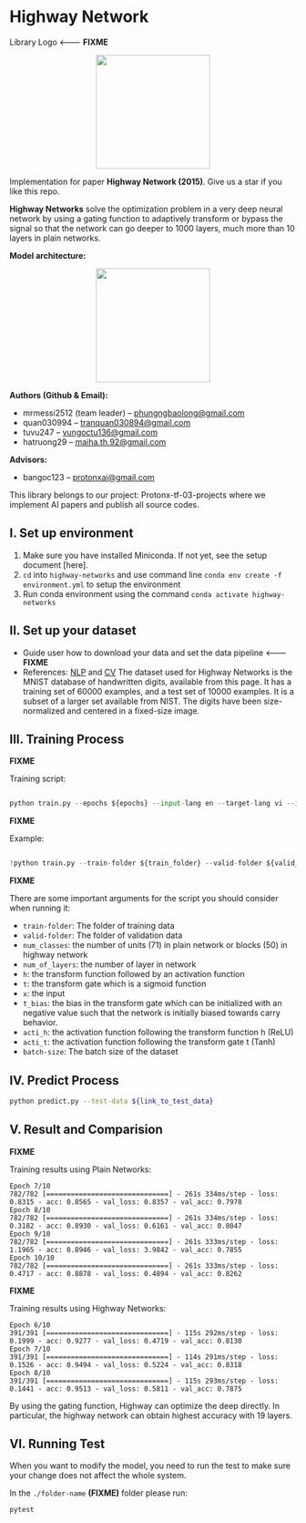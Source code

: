 # Highway Network

Library Logo <--- **FIXME**

<p align="center">
    <img src='https://storage.googleapis.com/protonx-cloud-storage/transformer/protonx-transf.png' width=200 class="center">
</p>

Implementation for paper **Highway Network (2015)**. Give us a star if you like this repo. 

**Highway Networks** solve the optimization problem in a very deep neural network by using a gating function to adaptively transform or bypass the signal so that the network can go deeper to 1000 layers, much more than 10 layers in plain networks.

**Model architecture:**

<p align="center">
    <img src='https://github.com/protonx-tf-03-projects/highway-networks/blob/readme/Highway-Networks.png' width=200 class="center">
</p>


**Authors (Github & Email):**
- mrmessi2512 (team leader) – phungngbaolong@gmail.com
- quan030994 – tranquan030894@gmail.com
- tuvu247 – vungoctu136@gmail.com
- hatruong29 – maiha.th.92@gmail.com

**Advisors:**
- bangoc123 – protonxai@gmail.com

This library belongs to our project: Protonx-tf-03-projects where we implement AI papers and publish all source codes.

## I.  Set up environment
1.	Make sure you have installed Miniconda. If not yet, see the setup document [here]. 
2.	`cd` into `highway-networks` and use command line `conda env create -f environment.yml` to setup the environment
3.	Run conda environment using the command `conda activate highway-networks`

## II.  Set up your dataset

- Guide user how to download your data and set the data pipeline <--- **FIXME**
- References: [NLP](https://github.com/bangoc123/transformer) and [CV](https://github.com/bangoc123/mlp-mixer)
The dataset used for Highway Networks is the MNIST database of handwritten digits, available from this page. It has a training set of 60000 examples, and a test set of 10000 examples. It is a subset of a larger set available from NIST. The digits have been size-normalized and centered in a fixed-size image.
  
## III. Training Process


**FIXME**

Training script:


```python

python train.py --epochs ${epochs} --input-lang en --target-lang vi --input-path ${path_to_en_text_file} --target-path ${path_to_vi_text_file}

```
**FIXME**

Example:

```python

!python train.py --train-folder ${train_folder} --valid-folder ${valid_folder} --num-classes 2 --patch-size 5 --image-size 150 --lr 0.0001 --epochs 200 --num-heads 12 

``` 
**FIXME**

There are some important arguments for the script you should consider when running it:

- `train-folder`: The folder of training data
- `valid-folder`: The folder of validation data
- `num_classes`: the number of units (71) in plain network or blocks (50) in highway network
- `num_of_layers`: the number of layer in network
- `h`: the transform function followed by an activation function
- `t`: the transform gate which is a sigmoid function
- `x`: the input
- `t_bias`: the bias in the transform gate which can be initialized with an negative value such that the network is initially biased towards carry behavior.
- `acti_h`: the activation function following the transform function h (ReLU)
- `acti_t`: the activation function following the transform gate t (Tanh)
- `batch-size`: The batch size of the dataset


## IV. Predict Process

```bash
python predict.py --test-data ${link_to_test_data}
```

## V. Result and Comparision

**FIXME**

Training results using Plain Networks:
```
Epoch 7/10
782/782 [==============================] - 261s 334ms/step - loss: 0.8315 - acc: 0.8565 - val_loss: 0.8357 - val_acc: 0.7978
Epoch 8/10
782/782 [==============================] - 261s 334ms/step - loss: 0.3182 - acc: 0.8930 - val_loss: 0.6161 - val_acc: 0.8047
Epoch 9/10
782/782 [==============================] - 261s 333ms/step - loss: 1.1965 - acc: 0.8946 - val_loss: 3.9842 - val_acc: 0.7855
Epoch 10/10
782/782 [==============================] - 261s 333ms/step - loss: 0.4717 - acc: 0.8878 - val_loss: 0.4894 - val_acc: 0.8262

```

**FIXME**

Training results using Highway Networks:

```
Epoch 6/10
391/391 [==============================] - 115s 292ms/step - loss: 0.1999 - acc: 0.9277 - val_loss: 0.4719 - val_acc: 0.8130
Epoch 7/10
391/391 [==============================] - 114s 291ms/step - loss: 0.1526 - acc: 0.9494 - val_loss: 0.5224 - val_acc: 0.8318
Epoch 8/10
391/391 [==============================] - 115s 293ms/step - loss: 0.1441 - acc: 0.9513 - val_loss: 0.5811 - val_acc: 0.7875
```

By using the gating function, Highway can optimize the deep directly. In particular, the highway network can obtain highest accuracy with 19 layers.


## VI. Running Test

When you want to modify the model, you need to run the test to make sure your change does not affect the whole system.

In the `./folder-name` **(FIXME)** folder please run:

```bash
pytest
```


